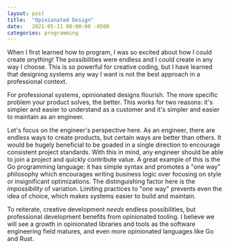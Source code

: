 ```yaml
---
layout: post
title:  "Opinionated Design"
date:   2021-05-11 00:00:00 -0500
categories: programming
---
```

When I first learned how to program, I was so excited about how I could
create *anything*! The possibilities were endless and I could create
in any way I choose. This is so powerful for creative coding, but
I have learned that designing systems any way I want is not the best
approach in a professional context.

For professional systems, opinionated designs flourish. The more
specific problem your product solves, the better. This works for two
reasons: it's simpler and easier to understand as a customer and it's
simpler and easier to maintain as an engineer.

Let's focus on the engineer's perspective here. As an engineer, there
are endless ways to create products, but certain ways are better
than others.  It would be hugely beneficial to be goaded in a single
direction to encourage consistent project standards. With this in mind,
any engineer should be able to join a project and quickly contribute
value. A great example of this is the Go programming language: it has
simple syntax and promotes a "one way" philosophy which encourages
writing business logic over focusing on style or insignificant
optimizations.  The distinguishing factor here is the *impossibility*
of variation. Limiting practices to "one way" prevents even the idea
of choice, which makes systems easier to build and maintain.

To reiterate, creative development *needs* endless possibilities, but
professional development benefits from opinionated tooling. I believe
we will see a growth in opinionated libraries and tools as the software
engineering field matures, and even more opinionated languages like Go
and Rust.
